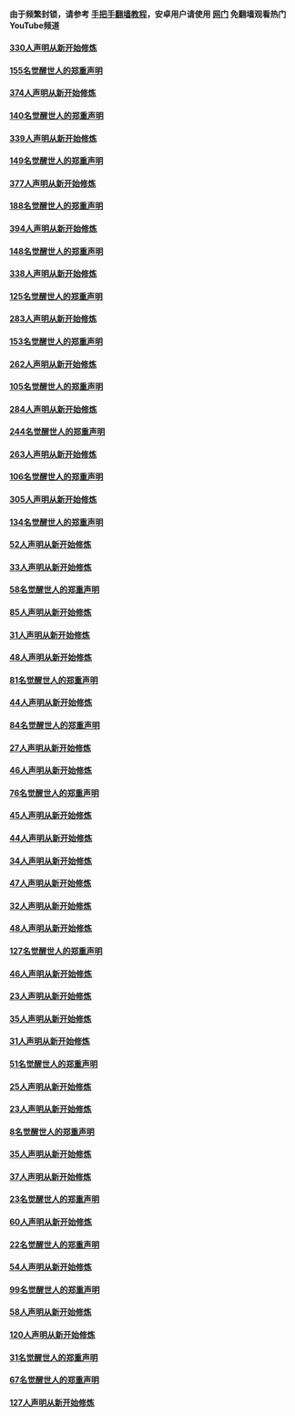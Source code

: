 #### 由于频繁封锁，请参考 [手把手翻墙教程](https://github.com/gfw-breaker/guides/wiki/)，安卓用户请使用 [网门](https://github.com/gfw-breaker/nogfw/blob/master/dl.md?t=05241701) 免翻墙观看热门YouTube频道 

#### [330人声明从新开始修炼](../pages/91/426139.md?t=05241701) 

#### [155名觉醒世人的郑重声明](../pages/91/426138.md?t=05241701) 

#### [374人声明从新开始修炼](../pages/91/425811.md?t=05241701) 

#### [140名觉醒世人的郑重声明](../pages/91/425810.md?t=05241701) 

#### [339人声明从新开始修炼](../pages/91/425690.md?t=05241701) 

#### [149名觉醒世人的郑重声明](../pages/91/425689.md?t=05241701) 

#### [377人声明从新开始修炼](../pages/91/424867.md?t=05241701) 

#### [188名觉醒世人的郑重声明](../pages/91/424866.md?t=05241701) 

#### [394人声明从新开始修炼](../pages/91/423914.md?t=05241701) 

#### [148名觉醒世人的郑重声明](../pages/91/423913.md?t=05241701) 

#### [338人声明从新开始修炼](../pages/91/423540.md?t=05241701) 

#### [125名觉醒世人的郑重声明](../pages/91/423539.md?t=05241701) 

#### [283人声明从新开始修炼](../pages/91/423296.md?t=05241701) 

#### [153名觉醒世人的郑重声明](../pages/91/423295.md?t=05241701) 

#### [262人声明从新开始修炼](../pages/91/423004.md?t=05241701) 

#### [105名觉醒世人的郑重声明](../pages/91/423003.md?t=05241701) 

#### [284人声明从新开始修炼](../pages/91/422707.md?t=05241701) 

#### [244名觉醒世人的郑重声明](../pages/91/422706.md?t=05241701) 

#### [263人声明从新开始修炼](../pages/91/422553.md?t=05241701) 

#### [106名觉醒世人的郑重声明](../pages/91/422552.md?t=05241701) 

#### [305人声明从新开始修炼](../pages/91/422153.md?t=05241701) 

#### [134名觉醒世人的郑重声明](../pages/91/422152.md?t=05241701) 

#### [52人声明从新开始修炼](../pages/91/421846.md?t=05241701) 

#### [33人声明从新开始修炼](../pages/91/421804.md?t=05241701) 

#### [58名觉醒世人的郑重声明](../pages/91/421845.md?t=05241701) 

#### [85人声明从新开始修炼](../pages/91/421769.md?t=05241701) 

#### [31人声明从新开始修炼](../pages/91/421763.md?t=05241701) 

#### [48人声明从新开始修炼](../pages/91/421605.md?t=05241701) 

#### [81名觉醒世人的郑重声明](../pages/91/421656.md?t=05241701) 

#### [44人声明从新开始修炼](../pages/91/421544.md?t=05241701) 

#### [84名觉醒世人的郑重声明](../pages/91/421543.md?t=05241701) 

#### [27人声明从新开始修炼](../pages/91/421465.md?t=05241701) 

#### [46人声明从新开始修炼](../pages/91/421454.md?t=05241701) 

#### [76名觉醒世人的郑重声明](../pages/91/421453.md?t=05241701) 

#### [45人声明从新开始修炼](../pages/91/421452.md?t=05241701) 

#### [44人声明从新开始修炼](../pages/91/421422.md?t=05241701) 

#### [34人声明从新开始修炼](../pages/91/421322.md?t=05241701) 

#### [47人声明从新开始修炼](../pages/91/421264.md?t=05241701) 

#### [32人声明从新开始修炼](../pages/91/421225.md?t=05241701) 

#### [48人声明从新开始修炼](../pages/91/421202.md?t=05241701) 

#### [127名觉醒世人的郑重声明](../pages/91/421224.md?t=05241701) 

#### [46人声明从新开始修炼](../pages/91/421203.md?t=05241701) 

#### [23人声明从新开始修炼](../pages/91/421138.md?t=05241701) 

#### [35人声明从新开始修炼](../pages/91/421122.md?t=05241701) 

#### [31人声明从新开始修炼](../pages/91/421081.md?t=05241701) 

#### [51名觉醒世人的郑重声明](../pages/91/421080.md?t=05241701) 

#### [25人声明从新开始修炼](../pages/91/421020.md?t=05241701) 

#### [23人声明从新开始修炼](../pages/91/420884.md?t=05241701) 

#### [8名觉醒世人的郑重声明](../pages/91/420883.md?t=05241701) 

#### [35人声明从新开始修炼](../pages/91/420809.md?t=05241701) 

#### [37人声明从新开始修炼](../pages/91/420766.md?t=05241701) 

#### [23名觉醒世人的郑重声明](../pages/91/420765.md?t=05241701) 

#### [60人声明从新开始修炼](../pages/91/420727.md?t=05241701) 

#### [22名觉醒世人的郑重声明](../pages/91/420726.md?t=05241701) 

#### [54人声明从新开始修炼](../pages/91/420529.md?t=05241701) 

#### [99名觉醒世人的郑重声明](../pages/91/420528.md?t=05241701) 

#### [58人声明从新开始修炼](../pages/91/420198.md?t=05241701) 

#### [120人声明从新开始修炼](../pages/91/420141.md?t=05241701) 

#### [31名觉醒世人的郑重声明](../pages/91/420197.md?t=05241701) 

#### [67名觉醒世人的郑重声明](../pages/91/420140.md?t=05241701) 

#### [127人声明从新开始修炼](../pages/91/420082.md?t=05241701) 

